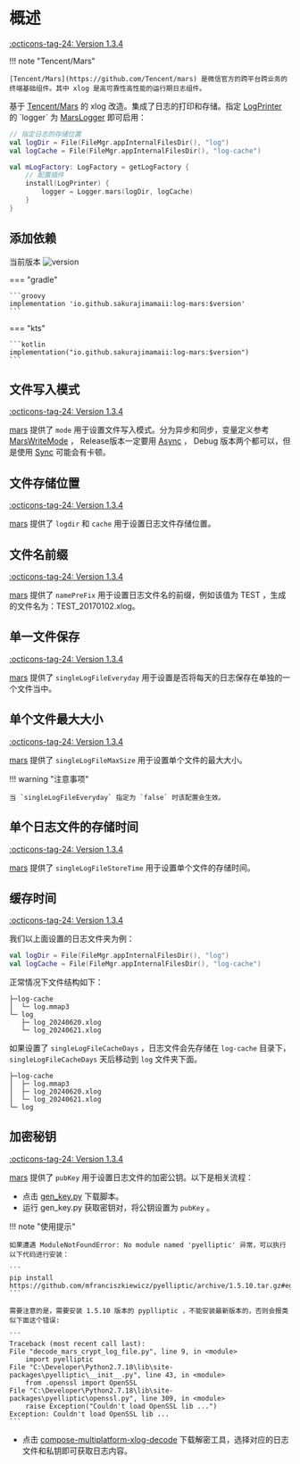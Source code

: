 # 概述

[:octicons-tag-24: Version 1.3.4](https://ave.entropy2020.cn/version/log-mars/#134)

!!! note "Tencent/Mars"

    [Tencent/Mars](https://github.com/Tencent/mars) 是微信官方的跨平台跨业务的终端基础组件。其中 xlog 是高可靠性高性能的运行期日志组件。

基于 [Tencent/Mars](https://github.com/Tencent/mars) 的 xlog 改造。集成了日志的打印和存储。指定 [LogPrinter](https://api.ave.entropy2020.cn/log/core/com.log.vastgui.core.plugin/-log-printer/index.html?query=class%20LogPrinter(val%20mConfiguration:%20LogPrinter.Configuration)) 的 `logger` 为 [MarsLogger](https://api.ave.entropy2020.cn/log/mars/com.log.vastgui.mars/index.html) 即可启用：

```kotlin
// 指定日志的存储位置
val logDir = File(FileMgr.appInternalFilesDir(), "log")
val logCache = File(FileMgr.appInternalFilesDir(), "log-cache")

val mLogFactory: LogFactory = getLogFactory {
    // 配置插件
    install(LogPrinter) {
        logger = Logger.mars(logDir, logCache)
    }
}
```

## 添加依赖

当前版本 ![version](https://img.shields.io/maven-central/v/io.github.sakurajimamaii/log-mars)

=== "gradle"

    ```groovy
    implementation 'io.github.sakurajimamaii:log-mars:$version'
    ```

=== "kts"

    ```kotlin
    implementation("io.github.sakurajimamaii:log-mars:$version")
    ```

## 文件写入模式

[:octicons-tag-24: Version 1.3.4](https://ave.entropy2020.cn/version/log-mars/#134)

[mars](https://api.ave.entropy2020.cn/log/mars/com.log.vastgui.mars/mars.html) 提供了 `mode` 用于设置文件写入模式。分为异步和同步，变量定义参考 [MarsWriteMode](https://api.ave.entropy2020.cn/log/mars/com.log.vastgui.mars.base/-mars-write-mode/index.html) ， Release版本一定要用 [Async](https://api.ave.entropy2020.cn/log/mars/com.log.vastgui.mars.base/-mars-write-mode/-async/index.html) ， Debug 版本两个都可以，但是使用 [Sync](https://api.ave.entropy2020.cn/log/mars/com.log.vastgui.mars.base/-mars-write-mode/-sync/index.html) 可能会有卡顿。

## 文件存储位置

[:octicons-tag-24: Version 1.3.4](https://ave.entropy2020.cn/version/log-mars/#134)

[mars](https://api.ave.entropy2020.cn/log/mars/com.log.vastgui.mars/mars.html) 提供了 `logdir` 和 `cache` 用于设置日志文件存储位置。

## 文件名前缀

[:octicons-tag-24: Version 1.3.4](https://ave.entropy2020.cn/version/log-mars/#134)

[mars](https://api.ave.entropy2020.cn/log/mars/com.log.vastgui.mars/mars.html) 提供了 `namePreFix` 用于设置日志文件名的前缀，例如该值为 TEST ，生成的文件名为：TEST_20170102.xlog。

## 单一文件保存

[:octicons-tag-24: Version 1.3.4](https://ave.entropy2020.cn/version/log-mars/#134)

[mars](https://api.ave.entropy2020.cn/log/mars/com.log.vastgui.mars/mars.html) 提供了 `singleLogFileEveryday` 用于设置是否将每天的日志保存在单独的一个文件当中。

## 单个文件最大大小

[:octicons-tag-24: Version 1.3.4](https://ave.entropy2020.cn/version/log-mars/#134)

[mars](https://api.ave.entropy2020.cn/log/mars/com.log.vastgui.mars/mars.html) 提供了 `singleLogFileMaxSize` 用于设置单个文件的最大大小。

!!! warning "注意事项"

    当 `singleLogFileEveryday` 指定为 `false` 时该配置会生效。

## 单个日志文件的存储时间

[:octicons-tag-24: Version 1.3.4](https://ave.entropy2020.cn/version/log-mars/#134)

[mars](https://api.ave.entropy2020.cn/log/mars/com.log.vastgui.mars/mars.html) 提供了 `singleLogFileStoreTime` 用于设置单个文件的存储时间。

## 缓存时间

[:octicons-tag-24: Version 1.3.4](https://ave.entropy2020.cn/version/log-mars/#134)

我们以上面设置的日志文件夹为例：

```kotlin
val logDir = File(FileMgr.appInternalFilesDir(), "log")
val logCache = File(FileMgr.appInternalFilesDir(), "log-cache")
```

正常情况下文件结构如下：

```
├─log-cache
│  └─ log.mmap3
└─ log
   ├─ log_20240620.xlog
   └─ log_20240621.xlog
```

如果设置了 `singleLogFileCacheDays` ，日志文件会先存储在 `log-cache` 目录下，`singleLogFileCacheDays` 天后移动到 `log` 文件夹下面。

```
├─log-cache
│  ├─ log.mmap3
│  ├─ log_20240620.xlog
│  └─ log_20240621.xlog
└─ log
```

## 加密秘钥

[:octicons-tag-24: Version 1.3.4](https://ave.entropy2020.cn/version/log-mars/#134)

[mars](https://api.ave.entropy2020.cn/log/mars/com.log.vastgui.mars/mars.html) 提供了 `pubKey` 用于设置日志文件的加密公钥。以下是相关流程：

- 点击 [gen_key.py](https://github.com/Tencent/mars/blob/2b0aa80ad83a50521bb651c8ca5dc6b25bd0125d/mars/xlog/crypt/gen_key.py) 下载脚本。
- 运行 gen_key.py 获取密钥对，将公钥设置为 `pubKey` 。

!!! note "使用提示"

    如果遭遇 ModuleNotFoundError: No module named 'pyelliptic' 异常，可以执行以下代码进行安装：

    ```
    pip install https://github.com/mfranciszkiewicz/pyelliptic/archive/1.5.10.tar.gz#egg=pyelliptic
    ```

    需要注意的是，需要安装 1.5.10 版本的 pyplliptic ，不能安装最新版本的，否则会报类似下面这个错误:

    ```
    Traceback (most recent call last):
    File "decode_mars_crypt_log_file.py", line 9, in <module>
        import pyelliptic
    File "C:\Developer\Python2.7.18\lib\site-packages\pyelliptic\__init__.py", line 43, in <module>
        from .openssl import OpenSSL
    File "C:\Developer\Python2.7.18\lib\site-packages\pyelliptic\openssl.py", line 309, in <module>
        raise Exception("Couldn't load OpenSSL lib ...")
    Exception: Couldn't load OpenSSL lib ...
    ```

- 点击 [compose-multiplatform-xlog-decode](https://github.com/leavesCZY/compose-multiplatform-xlog-decode/releases/tag/v1.0.0) 下载解密工具，选择对应的日志文件和私钥即可获取日志内容。
